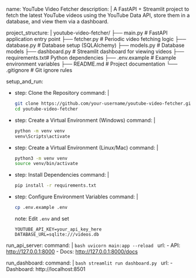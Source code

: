 name: YouTube Video Fetcher
description: |
  A FastAPI + Streamlit project to fetch the latest YouTube videos using the YouTube Data API,
  store them in a database, and view them via a dashboard.

project_structure: |
  youtube-video-fetcher/
    ├── main.py         # FastAPI application entry point
    ├── fetcher.py      # Periodic video fetching logic
    ├── database.py     # Database setup (SQLAlchemy)
    ├── models.py       # Database models
    ├── dashboard.py    # Streamlit dashboard for viewing videos
    ├── requirements.txt# Python dependencies
    ├── .env.example    # Example environment variables
    ├── README.md       # Project documentation
    └── .gitignore      # Git ignore rules

setup_and_run:
  - step: Clone the Repository
    command: |
      ```bash
      git clone https://github.com/your-username/youtube-video-fetcher.git
      cd youtube-video-fetcher
      ```

  - step: Create a Virtual Environment (Windows)
    command: |
      ```bash
      python -m venv venv
      venv\Scripts\activate
      ```

  - step: Create a Virtual Environment (Linux/Mac)
    command: |
      ```bash
      python3 -m venv venv
      source venv/bin/activate
      ```

  - step: Install Dependencies
    command: |
      ```bash
      pip install -r requirements.txt
      ```

  - step: Configure Environment Variables
    command: |
      ```bash
      cp .env.example .env
      ```
    note: Edit `.env` and set  
      ```
      YOUTUBE_API_KEY=your_api_key_here
      DATABASE_URL=sqlite:///videos.db
      ```

run_api_server:
  command: |
    ```bash
    uvicorn main:app --reload
    ```
  url:
    - API: http://127.0.0.1:8000
    - Docs: http://127.0.0.1:8000/docs

run_dashboard:
  command: |
    ```bash
    streamlit run dashboard.py
    ```
  url:
    - Dashboard: http://localhost:8501
